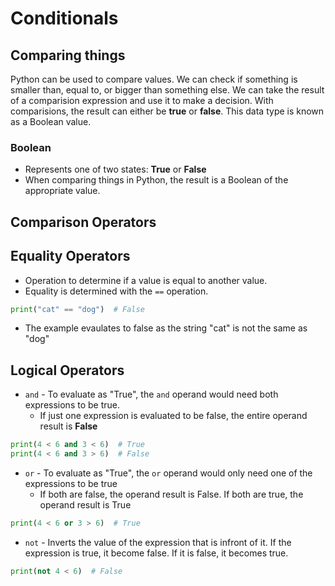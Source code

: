 # Conditionals

## Comparing things
Python can be used to compare values. We can check if something is smaller than, equal to, or bigger than something else. We can take the result of a comparision expression and use it to make a decision. 
With comparisions, the result can either be **true** or **false**. This data type is known as a Boolean value. 

### Boolean
- Represents one of two states: **True** or **False**
- When comparing things in Python, the result is a Boolean of the appropriate value.

## Comparison Operators

## Equality Operators
- Operation to determine if a value is equal to another value.
- Equality is determined with the `==` operation.

```python
print("cat" == "dog")  # False
```

- The example evaulates to false as the string "cat" is not the same as "dog"


## Logical Operators
- `and` - To evaluate as "True", the `and` operand would need both expressions to be true.
  - If just one expression is evaluated to be false, the entire operand result is **False** 

```python
print(4 < 6 and 3 < 6)  # True
print(4 < 6 and 3 > 6)  # False
```

- `or` - To evaluate as "True", the `or` operand would only need one of the expressions to be true
  - If both are false, the operand result is False. If both are true, the operand result is True

```python
print(4 < 6 or 3 > 6)  # True
```

- `not` - Inverts the value of the expression that is infront of it. If the expression is true, it become false. If it is false, it becomes true.

```python
print(not 4 < 6)  # False
```
